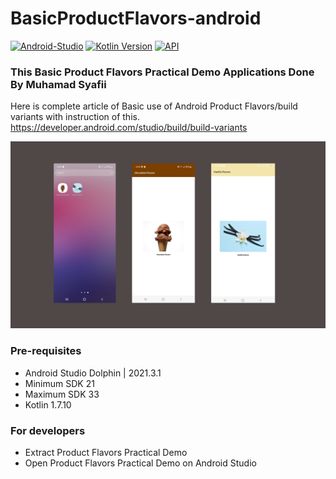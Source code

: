 # BasicProductFlavors-android

[![Android-Studio](https://img.shields.io/badge/Android%20Studio%20Dolphin-2021.3.1-orange.svg?style=flat)](https://developer.android.com/studio/)
[![Kotlin Version](https://img.shields.io/badge/Kotlin-v1.7.10-blue.svg)](https://kotlinlang.org)
[![API](https://img.shields.io/badge/API-21%2B-brightgreen.svg?style=flat)](https://android-arsenal.com/api?level=21)

### This Basic Product Flavors Practical Demo Applications Done By Muhamad Syafii
Here is complete article of Basic use of Android Product Flavors/build variants with instruction of this.
https://developer.android.com/studio/build/build-variants

<img src="https://github.com/muhamadsyafii/BasicProductFlavors-android/blob/main/sample/sample_apps_design.png" alt="Basic Product Flavors Android"/>

### Pre-requisites ###
* Android Studio Dolphin | 2021.3.1
* Minimum SDK 21
* Maximum SDK 33
* Kotlin 1.7.10

### For developers ###
* Extract Product Flavors Practical Demo
* Open Product Flavors Practical Demo on Android Studio
